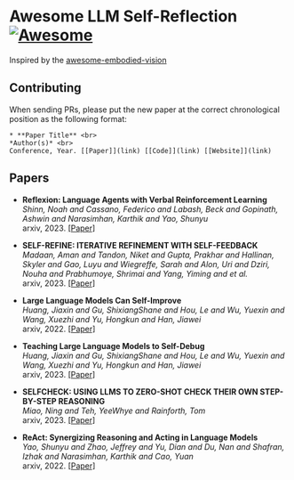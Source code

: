# Awesome LLM Self-Reflection [![Awesome](https://awesome.re/badge.svg)](https://awesome.re)

Inspired by the [awesome-embodied-vision](https://github.com/rxlqn/awesome-embodied-vision)
## <a name="contributing"></a> Contributing
When sending PRs, please put the new paper at the correct chronological position as the following format: <br>

```
* **Paper Title** <br>
*Author(s)* <br>
Conference, Year. [[Paper]](link) [[Code]](link) [[Website]](link)
```

## <a name="papers"></a> Papers
* **Reflexion: Language Agents with Verbal Reinforcement Learning** <br>
*Shinn, Noah and Cassano, Federico and Labash, Beck and Gopinath, Ashwin and Narasimhan, Karthik and Yao, Shunyu* <br>
arxiv, 2023. [[Paper]](https://arxiv.org/abs/2303.11366)

* **SELF-REFINE: ITERATIVE REFINEMENT WITH SELF-FEEDBACK** <br>
*Madaan, Aman and Tandon, Niket and Gupta, Prakhar and Hallinan, Skyler and Gao, Luyu and Wiegreffe, Sarah and Alon, Uri and Dziri, Nouha and Prabhumoye, Shrimai and Yang, Yiming and et al.* <br>
arxiv, 2023. [[Paper]](https://arxiv.org/abs/2303.17651)

* **Large Language Models Can Self-Improve** <br>
*Huang, Jiaxin and Gu, ShixiangShane and Hou, Le and Wu, Yuexin and Wang, Xuezhi and Yu, Hongkun and Han, Jiawei* <br>
arxiv, 2022. [[Paper]](https://arxiv.org/abs/2210.11610)

* **Teaching Large Language Models to Self-Debug** <br>
*Huang, Jiaxin and Gu, ShixiangShane and Hou, Le and Wu, Yuexin and Wang, Xuezhi and Yu, Hongkun and Han, Jiawei* <br>
arxiv, 2023. [[Paper]](https://arxiv.org/abs/2304.05128)

* **SELFCHECK: USING LLMS TO ZERO-SHOT CHECK THEIR OWN STEP-BY-STEP REASONING** <br>
*Miao, Ning and Teh, YeeWhye and Rainforth, Tom* <br>
arxiv, 2023. [[Paper]](https://arxiv.org/abs/2308.00436)

* **ReAct: Synergizing Reasoning and Acting in Language Models** <br>
*Yao, Shunyu and Zhao, Jeffrey and Yu, Dian and Du, Nan and Shafran, Izhak and Narasimhan, Karthik and Cao, Yuan* <br>
arxiv, 2022. [[Paper]](https://arxiv.org/abs/2210.03629)
